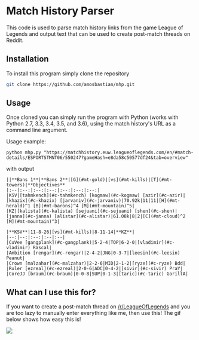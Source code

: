 Match History Parser
====================

This code is used to parse match history links from the game League of Legends and output text that can be used to create post-match threads on Reddit.

Installation
--------------------
To install this program simply clone the repository

```bash
git clone https://github.com/amosbastian/mhp.git
```
Usage
--------------------
Once cloned you can simply run the program with Python (works with Python 2.7, 3.3, 3.4, 3.5, and 3.6), using the match history's URL as a command line argument.

Usage example:

```
python mhp.py "https://matchhistory.euw.leagueoflegends.com/en/#match-details/ESPORTSTMNT06/550247?gameHash=e8da58c50577df24&tab=overview"
```

with output

```
||**Bans 1**|**Bans 2**|[G](#mt-gold)|[vs](#mt-kills)|[T](#mt-towers)|**Objectives**
|:--|:--:|:--:|:--:|:--:|:--:|:--:|
|KSV|[tahmkench](#c-tahmkench) [kogmaw](#c-kogmaw) [azir](#c-azir)|[khazix](#c-khazix) [jarvaniv](#c-jarvaniv)|70.92k|11|11|[H](#mt-herald)^1 [B](#mt-barons)^4 [M](#mt-mountain)^5|
|KZ|[kalista](#c-kalista) [sejuani](#c-sejuani) [shen](#c-shen)|[janna](#c-janna) [alistar](#c-alistar)|61.08k|8|2|[C](#mt-cloud)^2 [M](#mt-mountain)^3|

|**KSV**|11-8-26|[vs](#mt-kills)|8-11-14|**KZ**|
|--:|--:|:--:|:--|:--|
|CuVee [gangplank](#c-gangplank)|5-2-4|TOP|6-2-0|[vladimir](#c-vladimir) Rascal|
|Ambition [rengar](#c-rengar)|2-4-2|JNG|0-3-7|[leesin](#c-leesin) Peanut|
|Crown [malzahar](#c-malzahar)|2-2-6|MID|2-1-2|[ryze](#c-ryze) Bdd|
|Ruler [ezreal](#c-ezreal)|2-0-6|ADC|0-4-2|[sivir](#c-sivir) PraY|
|CoreJJ [braum](#c-braum)|0-0-8|SUP|0-1-3|[taric](#c-taric) GorillA|
```

What can I use this for?
--------------------
If you want to create a post-match thread on [/r/LeagueOfLegends](https://www.reddit.com/r/leagueoflegends/) and you are too lazy to manually enter everything like me, then use this! The gif below shows how easy this is!

![](https://i.imgur.com/CNeO6G7.gif)
